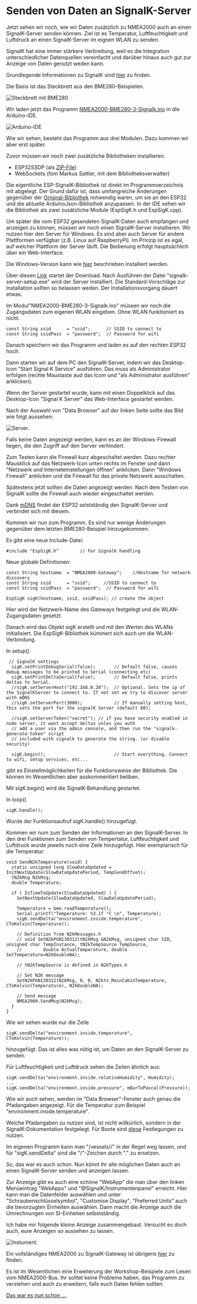 # Senden von Daten an SignalK-Server

Jetzt sehen wir noch, wie wir Daten zusätzlich zu NMEA2000 auch an einen SignalK-Server senden können.
Ziel ist es Temperatur, Luftfeuchtigkeit und Luftdruck an einen SignalK-Server im eignen WLAN zu senden.

SignalK hat eine immer stärkere Verbreitung, weil es die Integration unterschiedlicher Datenquellen vereinfacht und darüber hinaus auch gut zur Anzeige von Daten genutzt weden kann.

Grundlegende Informationen zu SignalK sind [hier](https://signalk.org/) zu finden.

Die Basis ist das Steckbrett aus den BME280-Beispielen.

![Steckbrett mit BME280](https://github.com/AK-Homberger/NMEA-Workshop/blob/main/Bilder/NMEA2000-BME280_Steckplatine.png)

Wir laden jetzt das Programm [NMEA2000-BME280-3-Signalk.ino](https://github.com/AK-Homberger/NMEA2000-Workshop/blob/main/Software/NMEA2000-BME280-3-SignalK/NMEA2000-BME280-3-Signalk.ino) in die Arduino-IDE.

![Arduino-IDE](https://github.com/AK-Homberger/NMEA2000-Workshop/blob/main/Bilder/BME280-Signalk.png)

Wie wir sehen, besteht das Programm aus drei Modulen. Dazu kommen wir aber erst später.

Zuvor müssen wir noch zwei zusätzliche Bibliotheken installieren.

- ESP32SSDP (als [ZIP-File](https://github.com/luc-github/ESP32SSDP))
- WebSockets (fom Markus Sattler, mit dem Bibliotheksverwalter)

Die eigentliche ESP-SignalK-Bibliothek ist direkt im Programmverzeichnis mit abgelegt. Der Grund dafür ist, dass umfangreiche Änderungen gegenüber der [Original-Bibliothek](https://github.com/mxtommy/EspSigK) notwendig waren, um sie an den ESP32 und die aktuelle ArduinoJson-Bibliothek anzupassen. In der IDE sehen wir die Bibliothek als zwei zusätzliche Module (EspSigK.h und EspSigK.cpp).

Um später die vom ESP32 gesendeten SignalK-Daten auch empfangen und anzeigen zu können, müssen wir noch einen SignalK-Server installieren. Wir nutzen hier den Server für Windows. Es sind aber auch Server für andere Plattformen verfügbar (z.B. Linux auf RaspberryPi). Im Prinzip ist es egal, auf welcher Plattform der Server läuft. Die Bedienung erfolgt hauptsächlich über ein Web-Interface.

Die Windows-Version kann wie [hier](https://github.com/SignalK/signalk-server-windows) beschrieben installiert werden.

Über diesen [Link](https://github.com/SignalK/signalk-server-windows/releases/latest/download/signalk-server-setup.exe) startet der Download. Nach Ausführen der Datei "signalk-server-setup.exe" wird der Server installiert. Die Standard-Vorschläge zur Installation sollten so belassen weden. Der Installationsvorgang dauert etwas.

Im Modul"NMEA2000-BME280-3-Signalk.ino" müssen wir noch die Zugangsdaten zum eigenen WLAN eingeben. Ohne WLAN funktioniert es nicht.

```
const String ssid      = "ssid";      // SSID to connect to
const String ssidPass  = "password";  // Password for wifi
```

Danach speichern wir das Programm und laden es auf den rechten ESP32 hoch.

Dann starten wir auf dem PC den SignalK-Server, indem wir das Desktop-Icon "Start Signal K Service" ausführen. Das muss als Administrator erfolgen (rechte Maustaste aud das Icom und "als Administrator ausführen" anklicken).

Wenn der Server gestartet wurde, kann mit einen Doppelklick auf das Desktop-Icon "Signal K Server" das Web-Interface gestartet werden.

Nach der Auswahl von "Data Browser" auf der linken Seite sollte das Bild wie folgt aussehen:

![Server](https://github.com/AK-Homberger/NMEA2000-Workshop/blob/main/Bilder/SignalK-DataBrowser.png).

Falls keine Daten angezeigt werden, kann es an der Windows-Firewall liegen, die den Zugriff auf den Server verhindert.

Zum Testen kann die Firewall kurz abgeschaltet werden. Dazu rechter Mausklick auf das Netzwerk-Icon unten rechts im Fenster und dann "Netzwerk und Interneteinstellungen öffnen" anklicken. Dann "Windows Firewall" anklicken und die Firewall für das private Netzwerk ausschalten.

Spätestens jetzt sollten die Daten angezeigt werden. Nach dem Testen von SignalK sollte die Firewall auch wieder eingeschaltet werden.

Dank [mDNS](https://en.wikipedia.org/wiki/Multicast_DNS) findet der ESP32 selstständig den SignalK-Server und verbindet sich mit diesem.

Kommen wir nun zum Programm. Es sind nur wenige Änderungen gegenüber dem letzten BME280-Beispiel hinzugekommen.

Es gibt eine neue Include-Datei:
```
#include "EspSigK.h"        // For SignalK handling
````
Neue globale Definitionen:
```
const String hostname  = "NMEA2000-Gateway";    //Hostname for network discovery
const String ssid      = "ssid";     //SSID to connect to
const String ssidPass  = "password";  // Password for wifi

EspSigK sigK(hostname, ssid, ssidPass); // create the object
````
Hier wird der Netzwerk-Name des Gateways festgelegt und die WLAN-Zugangsdaten gesetzt.

Danach wird das Objekt sigK erstellt und mit den Werten des WLANs initialisiert. Die EspSigK-Bibliothek kümmert sich auch um die WLAN-Verbindung.

In setup()

```
 // SignalK settings
  sigK.setPrintDebugSerial(false);       // Default false, causes debug messages to be printed to Serial (connecting etc)
  sigK.setPrintDeltaSerial(false);       // Default false, prints deltas to Serial.
  //sigK.setServerHost("192.168.0.20");  // Optional. Sets the ip of the SignalKServer to connect to. If not set we try to discover server with mDNS
  //sigK.setServerPort(3000);            // If manually setting host, this sets the port for the signalK Server (default 80);

  //sigK.setServerToken("secret"); // if you have security enabled in node server, it wont accept deltas unles you auth
  // add a user via the admin console, and then run the "signalk-generate-token" script
  // included with signalk to generate the string. (or disable security)

  sigK.begin();                          // Start everything. Connect to wifi, setup services, etc...
```
gibt es Einstellmöglichkeiten für die Funktionsweise der Bibliothek. Die können im Wesentlichen aber auskommentiert beliben.

Mit sigK.begin() wird die SignalK-Behandlung gestartet.

In loop() 
```
sigK.handle();
```
Wurde der Funktionsaufruf sigK.handle() hinzugefügt.

Kommen wir num zum Senden der Informationen an den SignalK-Server. In den drei Funktionen zum Senden von Tempertatur, Luftfeuchtigkeit und Luftdruck wurde jeweils noch eine Zeile hinzugefügt. Hier exemplarisch für die Temperatur:

```
void SendN2kTemperature(void) {
  static unsigned long SlowDataUpdated = InitNextUpdate(SlowDataUpdatePeriod, TempSendOffset);
  tN2kMsg N2kMsg;
  double Temperature;

  if ( IsTimeToUpdate(SlowDataUpdated) ) {
    SetNextUpdate(SlowDataUpdated, SlowDataUpdatePeriod);

    Temperature = bme.readTemperature();    
    Serial.printf("Temperature: %3.1f °C \n", Temperature);
    sigK.sendDelta("environment.inside.temperature", CToKelvin(Temperature));    

    // Definition from N2kMessages.h
    // void SetN2kPGN130312(tN2kMsg &N2kMsg, unsigned char SID, unsigned char TempInstance, tN2kTempSource TempSource,
    //        double ActualTemperature, double SetTemperature=N2kDoubleNA);

    // tN2kTempSource is defined in N2kTypes.h

    // Set N2K message
    SetN2kPGN130312(N2kMsg, 0, 0, N2kts_MainCabinTemperature, CToKelvin(Temperature), N2kDoubleNA);
    
    // Send message
    NMEA2000.SendMsg(N2kMsg);
  }
}
```
Wie wir sehen wurde nur die Zeile
```
sigK.sendDelta("environment.inside.temperature", CToKelvin(Temperature));    
```
hinzugefügt. Das ist alles was nötig ist, um Daten an den SignalK-Server zu senden.

Für Luftfeuchtigkeit und Luftdruck sehen die Zeilen ähnlich aus:
```
sigK.sendDelta("environment.inside.relativeHumidity", Humidity);    
...
sigK.sendDelta("environment.inside.pressure", mBarToPascal(Pressure));    
```
Wie wir auch sehen, werden im "Data Browser"-Fenster auch genau die Pfadangaben angezeigt. Für die Temperatur zum Beispiel "environment.inside.temperature". 

Welche Pfadangaben zu nutzen sind, ist nicht willkürlich, sondern in der SignalK-Dokumentation festgelegt. Für Boote sind [diese](https://signalk.org/specification/1.5.0/doc/vesselsBranch.html) Festlegungen zu nutzen.

Im eigenen Programm kann man "/vessels/<RegExp>/" in der Regel weg lassen, und für "sigK.sendDelta" sind die "/"-Zeichen durch "." zu ersetzen. 
 
So, das war es auch schon. Nun könnt ihr alle möglichen Daten auch an einen SignalK-Server senden und anzeigen lassen.

Zur Anzeige gibt es auch eine schöne "WebApp" die man über den linken Menüeintrag "WebApps" und "@SignalK/Instrumentenpanel" erreicht. Hier kann man die Datenfelder auswählen und unter "Schraubenschlüsselsymbol", "Customise Display", "Preferred Units" auch die bevorzugten Einheiten auswählen. Dann macht die Anzeige auch die Umrechnungen von SI-Einheiten selbstständig.

Ich habe mir folgende kleine Anzeige zusammengebaut. Versucht es doch auch, eure Anzeigen so aussehen zu lassen.

![Instument](https://github.com/AK-Homberger/NMEA2000-Workshop/blob/main/Bilder/Signalk-Instruments.png).

Ein vollständiges NMEA2000 zu SignalK-Gateway ist übrigens [hier](https://github.com/AK-Homberger/NMEA2000-SignalK-Gateway) zu finden. 

Es ist im Wesentlichen eine Erweiterung der Workshop-Beispiele zum Lesen vom NMEA2000-Bus. Ihr solltet keine Probleme haben, das Programm zu verstehen und auch zu erweitern, falls euch Daten fehlen sollten.

[Das war es nun schon ...](https://github.com/AK-Homberger/NMEA2000-Workshop/blob/main/Docs/Ende.md).
